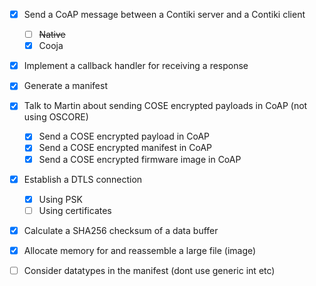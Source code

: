 - [x] Send a CoAP message between a Contiki server and a Contiki client
  - [ ] ~~Native~~
  - [x] Cooja
- [x] Implement a callback handler for receiving a response
- [x] Generate a manifest
- [x] Talk to Martin about sending COSE encrypted payloads in CoAP (not using OSCORE)
  - [x] Send a COSE encrypted payload in CoAP
  - [x] Send a COSE encrypted manifest in CoAP
  - [x] Send a COSE encrypted firmware image in CoAP
- [x] Establish a DTLS connection
  - [x] Using PSK
  - [ ] Using certificates
- [x] Calculate a SHA256 checksum of a data buffer
- [x] Allocate memory for and reassemble a large file (image)
- [ ] Consider datatypes in the manifest (dont use generic int etc)


